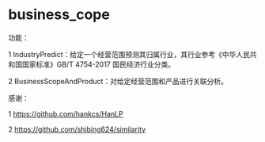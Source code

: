 # business_cope
功能：

1 IndustryPredict：给定一个经营范围预测其归属行业，其行业参考《中华人民共和国国家标准》GB/T 4754-2017 国民经济行业分类。

2 BusinessScopeAndProduct：对给定经营范围和产品进行关联分析。

感谢：

1 https://github.com/hankcs/HanLP

2 https://github.com/shibing624/similarity
